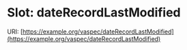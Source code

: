 # Slot: dateRecordLastModified

URI: [https://example.org/vaspec/dateRecordLastModified](https://example.org/vaspec/dateRecordLastModified)